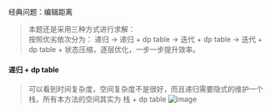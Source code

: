 经典问题：编辑距离
> 本题还是采用三种方式进行求解：</br>
> 按照优劣依次分为： 递归 -> 递归 + dp table -> 迭代 + dp table -> 迭代 + dp table + 状态压缩，逐层优化，一步一步提升效率。
> 

#### 递归 + dp table
> 可以看到时间复杂度，空间复杂度不是很好，而且递归需要隐式的维护一个栈，所有本方法的空间其实为 栈 + dp table
![image](https://user-images.githubusercontent.com/47679525/115809340-7db63780-a41e-11eb-85b5-79a86ccea32b.png)
